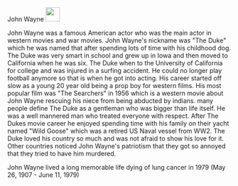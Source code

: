 <!DOCTYPE html>

<html>

<body
	<h1> John Wayne </h1>
<img src="https://pbs.twimg.com/profile_images/1062419703031783425/S2IO_9AE_400x400.jpg"  width="32" height="32">
</head>
<p>John Wayne was a famous American actor who was the main actor in western movies and war movies. John Wayne's nickname was "The Duke" which he 
was named that after spending lots of time with his childhood dog. The Duke was very smart in school and grew up in Iowa and then moved to California
when he was six. The Duke when to the University of California for college and was injured in a surfing accident. He could no longer play football
anymore so that is when he got into acting. His career started off slow as a young 20 year old being a prop boy for western films. His most popular film
was "The Searchers" in 1956 which is a western movie about John Wayne rescuing his niece from being abducted by indians. many people define The Duke
as a gentleman who was bigger than life itself. He was a well mannered man who treated everyone with respect. After The Dukes movie career he 
enjoyed spending time with his family on their yacht named "Wild Goose" which was a retired US Naval vessel from WW2. The Duke loved his country so much
and was not afraid to show his love for it. Other countries noticed John Wayne's patriotism that they got so annoyed that they tried to have him murdered.


John Wayne lived a long memorable life dying of lung cancer in 1979
(May 26, 1907 - June 11, 1979)

</body>
